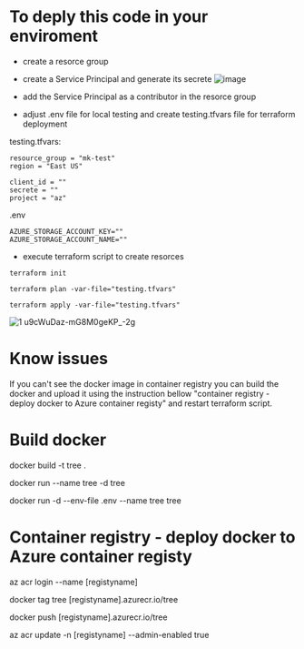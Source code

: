 # To deply this code in your enviroment 
- create a resorce group
- create a Service Principal and generate its secrete
![image](https://github.com/MariuszKu/azure-terraform-duckdb/assets/55062728/95a1d68f-af5f-4cae-b8f0-55f5d28bd46a)

- add the Service Principal as a contributor in the resorce group
- adjust .env file for local testing and create testing.tfvars file for terraform deployment

testing.tfvars:
```
resource_group = "mk-test"
region = "East US"

client_id = ""
secrete = ""
project = "az"
```
.env
```
AZURE_STORAGE_ACCOUNT_KEY=""
AZURE_STORAGE_ACCOUNT_NAME=""
```
- execute terraform script to create resorces

```
terraform init

terraform plan -var-file="testing.tfvars"

terraform apply -var-file="testing.tfvars"
```
![1 u9cWuDaz-mG8M0geKP_-2g](https://github.com/MariuszKu/azure-terraform-duckdb/assets/55062728/a93cfbfd-8f0c-48c9-83f9-5538ffd2a452)

# Know issues

If you can't see the docker image in container registry you can build the docker and upload it using the instruction bellow "container registry - deploy docker to Azure container registy" and restart terraform script.


# Build docker

docker build -t tree .

docker run --name tree -d tree

docker run -d --env-file .env --name tree tree

# Container registry - deploy docker to Azure container registy

az acr login --name [registyname]

docker tag tree [registyname].azurecr.io/tree

docker push [registyname].azurecr.io/tree

az acr update -n [registyname] --admin-enabled true
